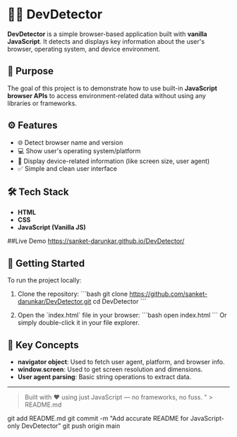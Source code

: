# 🕵️‍♂️ DevDetector

**DevDetector** is a simple browser-based application built with **vanilla JavaScript**. It detects and displays key information about the user's browser, operating system, and device environment.

## 🎯 Purpose

The goal of this project is to demonstrate how to use built-in **JavaScript browser APIs** to access environment-related data without using any libraries or frameworks.

## ⚙️ Features

- 🌐 Detect browser name and version
- 💻 Show user's operating system/platform
- 📱 Display device-related information (like screen size, user agent)
- ✅ Simple and clean user interface

## 🛠 Tech Stack

- **HTML**
- **CSS**
- **JavaScript (Vanilla JS)**

##Live Demo
    https://sanket-darunkar.github.io/DevDetector/

## 🚀 Getting Started

To run the project locally:

1. Clone the repository:
   \`\`\`bash
   git clone https://github.com/sanket-darunkar/DevDetector.git
   cd DevDetector
   \`\`\`

2. Open the \`index.html\` file in your browser:
   \`\`\`bash
   open index.html
   \`\`\`
   Or simply double-click it in your file explorer.

## 📘 Key Concepts

- **navigator object**: Used to fetch user agent, platform, and browser info.
- **window.screen**: Used to get screen resolution and dimensions.
- **User agent parsing**: Basic string operations to extract data.
---

> Built with ❤️ using just JavaScript — no frameworks, no fuss.
" > README.md

git add README.md
git commit -m "Add accurate README for JavaScript-only DevDetector"
git push origin main
